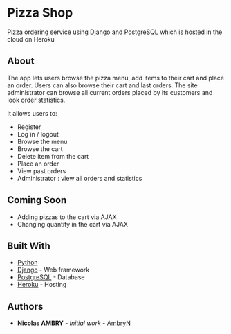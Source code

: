 # Pizza Shop

Pizza ordering service using Django and PostgreSQL which is hosted in the cloud on Heroku

## About

The app lets users browse the pizza menu, add items to their cart and place an order. Users can also browse their cart and last orders.
The site administrator can browse all current orders placed by its customers and look order statistics.

It allows users to:
* Register
* Log in / logout
* Browse the menu
* Browse the cart
* Delete item from the cart
* Place an order
* View past orders
* Administrator : view all orders and statistics

## Coming Soon

* Adding pizzas to the cart via AJAX
* Changing quantity in the cart via AJAX

## Built With

* [Python](https://www.python.org/)
* [Django](https://www.djangoproject.com/) - Web framework 
* [PostgreSQL](https://www.postgresql.org/) - Database
* [Heroku](https://www.heroku.com/) - Hosting

## Authors

* **Nicolas AMBRY** - *Initial work* - [AmbryN](https://github.com/AmbryN)